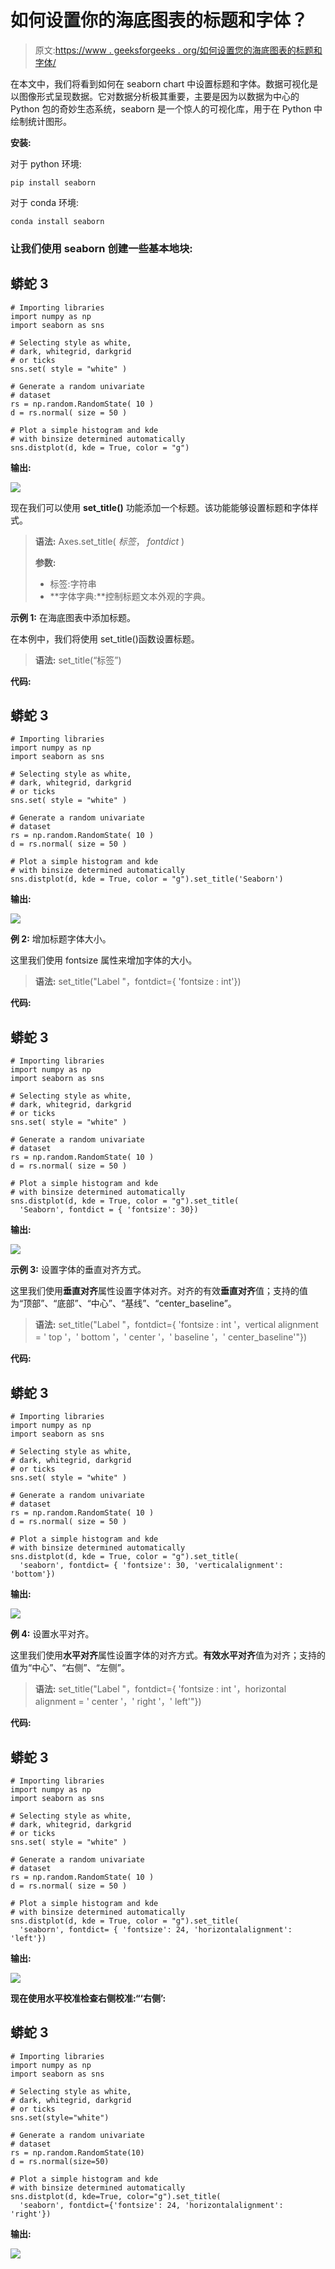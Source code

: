 # 如何设置你的海底图表的标题和字体？

> 原文:[https://www . geeksforgeeks . org/如何设置您的海底图表的标题和字体/](https://www.geeksforgeeks.org/how-to-set-the-title-and-fonts-of-your-seaborn-chart/)

在本文中，我们将看到如何在 seaborn chart 中设置标题和字体。数据可视化是以图像形式呈现数据。它对数据分析极其重要，主要是因为以数据为中心的 Python 包的奇妙生态系统，seaborn 是一个惊人的可视化库，用于在 Python 中绘制统计图形。

**安装:**

对于 python 环境:

```
pip install seaborn
```

对于 conda 环境:

```
conda install seaborn
```

### 让我们使用 seaborn 创建一些基本地块:

## 蟒蛇 3

```
# Importing libraries  
import numpy as np  
import seaborn as sns  

# Selecting style as white,  
# dark, whitegrid, darkgrid   
# or ticks  
sns.set( style = "white" )  

# Generate a random univariate   
# dataset  
rs = np.random.RandomState( 10 )  
d = rs.normal( size = 50 )  

# Plot a simple histogram and kde   
# with binsize determined automatically  
sns.distplot(d, kde = True, color = "g")
```

**输出:**

![](img/7e7a9c80f6d48d745cc93b191a34b617.png)

现在我们可以使用 **set_title()** 功能添加一个标题。该功能能够设置标题和字体样式。

> **语法:** Axes.set_title( *标签*， *fontdict* )
> 
> **参数:**
> 
> *   标签:字符串
> *   **字体字典:**控制标题文本外观的字典。

**示例 1:** 在海底图表中添加标题。

在本例中，我们将使用 set_title()函数设置标题。

> **语法:** set_title(“标签”)

**代码:**

## 蟒蛇 3

```
# Importing libraries  
import numpy as np  
import seaborn as sns  

# Selecting style as white,  
# dark, whitegrid, darkgrid   
# or ticks  
sns.set( style = "white" )  

# Generate a random univariate   
# dataset  
rs = np.random.RandomState( 10 )  
d = rs.normal( size = 50 )  

# Plot a simple histogram and kde   
# with binsize determined automatically  
sns.distplot(d, kde = True, color = "g").set_title('Seaborn')
```

**输出:**

![](img/655f51538ff9e732d772e2760911ab94.png)

**例 2:** 增加标题字体大小。

这里我们使用 fontsize 属性来增加字体的大小。

> **语法:** set_title("Label "，fontdict={ 'fontsize : int'})

**代码:**

## 蟒蛇 3

```
# Importing libraries  
import numpy as np  
import seaborn as sns  

# Selecting style as white,  
# dark, whitegrid, darkgrid   
# or ticks  
sns.set( style = "white" )  

# Generate a random univariate   
# dataset  
rs = np.random.RandomState( 10 )  
d = rs.normal( size = 50 )  

# Plot a simple histogram and kde   
# with binsize determined automatically  
sns.distplot(d, kde = True, color = "g").set_title(
  'Seaborn', fontdict = { 'fontsize': 30})
```

**输出:**

![](img/1ed67116fd165670f1e917a54f23d903.png)

**示例 3:** 设置字体的垂直对齐方式。

这里我们使用**垂直对齐**属性设置字体对齐。对齐的有效**垂直对齐**值；支持的值为“顶部”、“底部”、“中心”、“基线”、“center_baseline”。

> **语法:** set_title("Label "，fontdict={ 'fontsize : int '，vertical alignment = ' top '，' bottom '，' center '，' baseline '，' center_baseline'"})

**代码:**

## 蟒蛇 3

```
# Importing libraries  
import numpy as np  
import seaborn as sns  

# Selecting style as white,  
# dark, whitegrid, darkgrid   
# or ticks  
sns.set( style = "white" )  

# Generate a random univariate   
# dataset  
rs = np.random.RandomState( 10 )  
d = rs.normal( size = 50 )  

# Plot a simple histogram and kde   
# with binsize determined automatically  
sns.distplot(d, kde = True, color = "g").set_title(
  'seaborn', fontdict= { 'fontsize': 30, 'verticalalignment': 'bottom'})
```

**输出:**

![](img/d3c87083b566f5f6f9f5ae8605bed749.png)

**例 4:** 设置水平对齐。

这里我们使用**水平对齐**属性设置字体的对齐方式。**有效水平对齐**值为对齐；支持的值为“中心”、“右侧”、“左侧”。

> **语法:** set_title("Label "，fontdict={ 'fontsize : int '，horizontal alignment = ' center '，' right '，' left'"})

**代码:**

## 蟒蛇 3

```
# Importing libraries  
import numpy as np  
import seaborn as sns      

# Selecting style as white,  
# dark, whitegrid, darkgrid   
# or ticks  
sns.set( style = "white" )  

# Generate a random univariate   
# dataset  
rs = np.random.RandomState( 10 )  
d = rs.normal( size = 50 )  

# Plot a simple histogram and kde   
# with binsize determined automatically  
sns.distplot(d, kde = True, color = "g").set_title(
  'seaborn', fontdict= { 'fontsize': 24, 'horizontalalignment': 'left'})
```

**输出:**

![](img/f8f937d785895ba09c08184b5833e6c3.png)

**现在使用水平校准检查右侧校准:“‘右侧’:**

## 蟒蛇 3

```
# Importing libraries
import numpy as np
import seaborn as sns

# Selecting style as white,
# dark, whitegrid, darkgrid
# or ticks
sns.set(style="white")

# Generate a random univariate
# dataset
rs = np.random.RandomState(10)
d = rs.normal(size=50)

# Plot a simple histogram and kde
# with binsize determined automatically
sns.distplot(d, kde=True, color="g").set_title(
  'seaborn', fontdict={'fontsize': 24, 'horizontalalignment': 'right'})
```

**输出:**

![](img/9d22ffdb7c94fdebf299cc851ee2b58d.png)